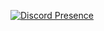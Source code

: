 [![Discord Presence](https://lanyard.cnrad.dev/api/400087960428609536)](https://discord.com/users/400087960428609536)
